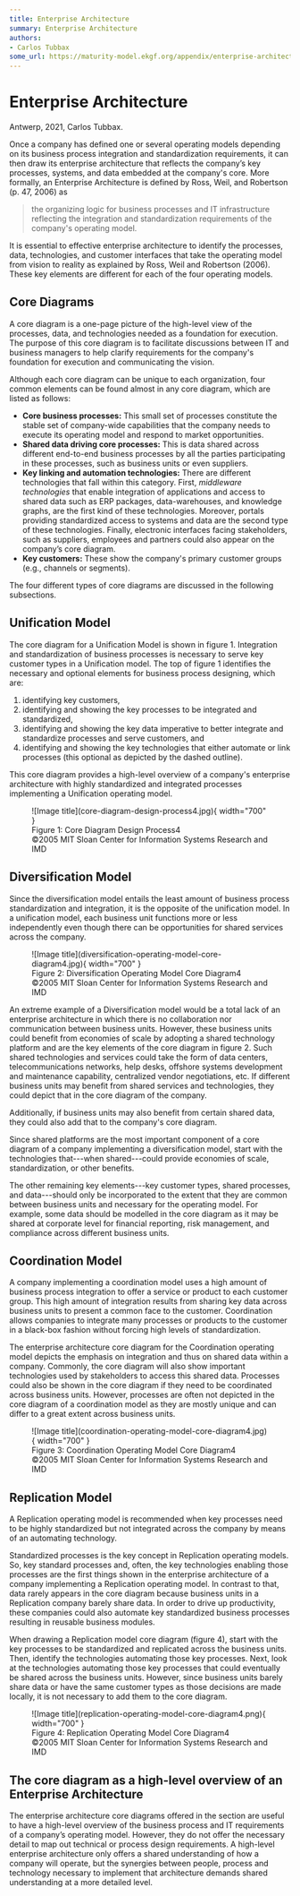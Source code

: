 ```yaml
---
title: Enterprise Architecture
summary: Enterprise Architecture
authors:
- Carlos Tubbax
some_url: https://maturity-model.ekgf.org/appendix/enterprise-architecture/
---
```

# Enterprise Architecture

Antwerp, 2021, Carlos Tubbax.

Once a company has defined one or several operating models depending on its business process integration and
standardization requirements, it can then draw its enterprise architecture that reflects the company’s key processes,
systems, and data embedded at the company's core.
More formally, an Enterprise Architecture is defined by Ross, Weil, and Robertson (p. 47, 2006) as

> the organizing logic for business processes and IT infrastructure reflecting the integration and standardization
> requirements of the company's operating model.

It is essential to effective enterprise architecture to identify the processes, data, technologies, and
customer interfaces that take the operating model from vision to reality as explained
by Ross, Weil and Robertson (2006).
These key elements are different for each of the four operating models.

## Core Diagrams

A core diagram is a one-page picture of the high-level view of the processes, data, and technologies needed as a
foundation for execution.
The purpose of this core diagram is to facilitate discussions between IT and business managers to help clarify
requirements for the company's foundation for execution and communicating the vision.

Although each core diagram can be unique to each organization, four common elements can be found almost
in any core diagram, which are listed as follows:

- **Core business processes:** This small set of processes constitute the stable set of company-wide
  capabilities that the company needs to execute its operating model and respond to market opportunities.
- **Shared data driving core processes:** This is data shared across different end-to-end 
  business processes by all the parties participating in these processes, such as business units or even suppliers.
- **Key linking and automation technologies:** There are different technologies that fall within
  this category.
  First, _middleware technologies_ that enable integration of applications and access to shared data
  such as ERP packages, data-warehouses, and knowledge graphs, are the first kind of these technologies.
  Moreover, portals providing standardized access to systems and data are the second type of
  these technologies.
  Finally, electronic interfaces facing stakeholders, such as suppliers, employees and partners
  could also appear on the company’s core diagram.
- **Key customers:** These show the company's primary customer groups (e.g., channels or segments).

The four different types of core diagrams are discussed in the following subsections.

## Unification Model

The core diagram for a Unification Model is shown in figure 1.
Integration and standardization of business processes is necessary to serve key customer types in a Unification model.
The top of figure 1 identifies the necessary and optional elements for business process designing, which are:

1. identifying key customers,
2. identifying and showing the key processes to be integrated and standardized,
3. identifying and showing the key data imperative to better integrate 
   and standardize processes and serve customers, and
4. identifying and showing the key technologies that either automate 
   or link processes (this optional as depicted by the dashed outline).

This core diagram provides a high-level overview of a company's enterprise architecture with highly standardized and
integrated processes implementing a Unification operating model.

<figure markdown>
  ![Image title](core-diagram-design-process4.jpg){ width="700" }
  <figcaption>Figure 1: Core Diagram Design Process4<br />©2005 MIT Sloan Center for Information Systems Research and IMD</figcaption>
</figure>

## Diversification Model

Since the diversification model entails the least amount of business process standardization and integration,
it is the opposite of the unification model.
In a unification model, each business unit functions more or less independently even though there can be opportunities
for shared services across the company.

<figure markdown>
  ![Image title](diversification-operating-model-core-diagram4.jpg){ width="700" }
  <figcaption>Figure 2: Diversification Operating Model Core Diagram4 <br />©2005 MIT Sloan Center for Information Systems Research and IMD</figcaption>
</figure>

An extreme example of a Diversification model would be a total lack of an enterprise architecture in which there is
no collaboration nor communication between business units.
However, these business units could benefit from economies of scale by adopting a shared technology platform and
are the key elements of the core diagram in figure 2.
Such shared technologies and services could take the form of data centers, telecommunications networks,
help desks, offshore systems development and maintenance capability, centralized vendor negotiations, etc.
If different business units may benefit from shared services and technologies, they could depict that in the
core diagram of the company.

Additionally, if business units may also benefit from certain shared data, they could also add that to the company's
core diagram.

Since shared platforms are the most important component of a core diagram of a company implementing a
diversification model, start with the technologies that---when shared---could provide economies of scale,
standardization, or other benefits.

The other remaining key elements---key customer types, shared processes, and data---should only be incorporated
to the extent that they are common between business units and necessary for the operating model.
For example, some data should be modelled in the core diagram as it may be shared at corporate level for
financial reporting, risk management, and compliance across different business units.

## Coordination Model

A company implementing a coordination model uses a high amount of business process integration to offer a service
or product to each customer group.
This high amount of integration results from sharing key data across business units to present a common face to
the customer.
Coordination allows companies to integrate many processes or products to the customer in a black-box fashion without
forcing high levels of standardization.

The enterprise architecture core diagram for the Coordination operating model depicts the emphasis on integration
and thus on shared data within a company.
Commonly, the core diagram will also show important technologies used by stakeholders to access this shared data.
Processes could also be shown in the core diagram if they need to be coordinated across business units.
However, processes are often not depicted in the core diagram of a coordination model as they are mostly unique
and can differ to a great extent across business units.

<figure markdown>
  ![Image title](coordination-operating-model-core-diagram4.jpg){ width="700" }
  <figcaption>Figure 3: Coordination Operating Model Core Diagram4<br />©2005 MIT Sloan Center for Information Systems Research and IMD</figcaption>
</figure>

## Replication Model

A Replication operating model is recommended when key processes need to be highly standardized but not integrated
across the company by means of an automating technology.

Standardized processes is the key concept in Replication operating models.
So, key standard processes and, often, the key technologies enabling those processes are the first things shown
in the enterprise architecture of a company implementing a Replication operating model.
In contrast to that, data rarely appears in the core diagram because business units in a Replication company
barely share data.
In order to drive up productivity, these companies could also automate key standardized business processes resulting
in reusable business modules.

When drawing a Replication model core diagram (figure 4),
start with the key processes to be standardized and replicated across the business units.
Then, identify the technologies automating those key processes.
Next, look at the technologies automating those key processes that could eventually be shared across the business units.
However, since business units barely share data or have the same customer types as those decisions are made locally,
it is not necessary to add them to the core diagram.

<figure markdown>
  ![Image title](replication-operating-model-core-diagram4.png){ width="700" }
  <figcaption>Figure 4: Replication Operating Model Core Diagram4<br />©2005 MIT Sloan Center for Information Systems Research and IMD</figcaption>
</figure>

## The core diagram as a high-level overview of an Enterprise Architecture

The enterprise architecture core diagrams offered in the section are useful to have a high-level overview of the
business process and IT requirements of a company’s operating model.
However, they do not offer the necessary detail to map out technical or process design requirements.
A high-level enterprise architecture only offers a shared understanding of how a company will operate,
but the synergies between people, process and technology necessary to implement that architecture demands
shared understanding at a more detailed level.
